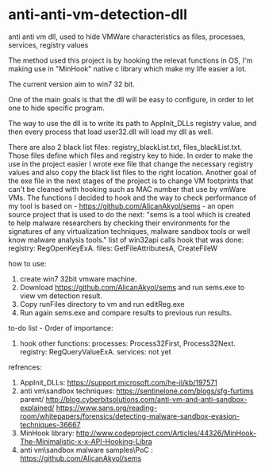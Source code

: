 # anti-anti-vm-detection-dll
anti anti vm dll, used to hide VMWare characteristics as files, processes, services, registry values

The method used this project is by hooking the relevat functions in OS, I'm making use in "MinHook" native c library which make my life easier a lot.

The current version aim to win7 32 bit.

One of the main goals is that the dll will be easy to configure, in order to let one to hide specific program.

The way to use the dll is to write its path to AppInit_DLLs registry value, and then every process that load user32.dll will load my dll as well.

There are also 2 black list files: registry_blackList.txt, files_blackList.txt.
Those files define which files and registry key to hide.
In order to make the use in the project easier I wrote exe file that change the necessary registry values and also copy the black list files to the right location.
Another goal of the exe file in the next stages of the project is to change VM footprints that can't be cleaned with hooking such as MAC number that use by vmWare VMs.
The functions I decided to hook and the way to check performance of my tool is based on - https://github.com/AlicanAkyol/sems - an open source project that is used to do the next: "sems is a tool which is created to help malware researchers by checking their environments for the signatures of any virtualization techniques, malware sandbox tools or well know malware analysis tools."
list of win32api calls hook that was done:
registry: RegOpenKeyExA.
files: GetFileAttributesA, CreateFileW 




how to use:
1.	create win7 32bit vmware machine.
2.	Download https://github.com/AlicanAkyol/sems and run sems.exe to view vm detection result.
3.	Copy runFiles directory to vm and run editReg.exe	
4.	Run again sems.exe and compare results to previous run results.


to-do list - Order of importance:
1.	hook other functions: 
processes: Process32First, Process32Next.
registry: RegQueryValueExA.
services: not yet

refrences:
1.	AppInit_DLLs: https://support.microsoft.com/he-il/kb/197571
2.	anti vm\sandbox techniques:
 https://sentinelone.com/blogs/sfg-furtims parent/ 
http://blog.cyberbitsolutions.com/anti-vm-and-anti-sandbox-explained/ 
https://www.sans.org/reading-room/whitepapers/forensics/detecting-malware-sandbox-evasion-techniques-36667
3.	MinHook library: http://www.codeproject.com/Articles/44326/MinHook-The-Minimalistic-x-x-API-Hooking-Libra
4.	anti vm\sandbox malware samples\PoC : https://github.com/AlicanAkyol/sems
